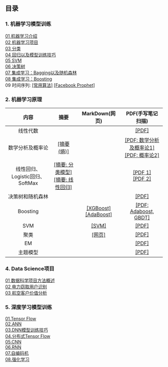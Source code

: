 ## 目录

### 1. 机器学习模型训练<br/>

[01 机器学习介绍](machine_learning_notes/01_introduction.md)<br/>
[02 机器学习项目](machine_learning_notes/02_machine_learning_project.md)<br/>
[03 分类](machine_learning_notes/03_classification.md)<br/>
[04 回归以及模型训练技巧](machine_learning_notes/04_model_training_and_linear_regression.md)<br/>
[05 SVM](machine_learning_notes/05_svm.md)<br/>
[06 决策树](machine_learning_notes/06_decision_tree.md)<br/>
[07 集成学习：Bagging以及随机森林](machine_learning_notes/07_ensembled_learning_bagging_random_forest.md)<br/>
[08 集成学习：Boosting](machine_learning_notes/08_ensembled_learning_boosting.md)<br/>
09 时间序列: [\[常用算法\]](https://www.kaggle.com/fangkun119/learn-time-series-analysis-in-python) [\[Facebook Prophet\]](https://www.kaggle.com/fangkun119/topic-9-part-2-time-series-with-facebook-prophet)

### 2. 机器学习原理<br/>

内容 | 摘要 | MarkDown(网页) | PDF(手写笔记扫描) 
:-: | :-: | :-: | :-: 
线性代数 |  |  | [\[PDF\]](https://github.com/fangkun119/MLTheoryNotes/blob/master/notes/Linear_Algebra.pdf) | 
数学分析及概率论 | [\[摘要(熵)\]](theory_note/Appendix_01_entropy.md)| | [\[PDF: 数学分析及概率论1\]](https://github.com/fangkun119/MLTheoryNotes/blob/master/notes/Mathematics_Analysis_and_Probability_Theory_1.pdf) <br/>[\[PDF: 概率论2\]](https://github.com/fangkun119/MLTheoryNotes/blob/master/notes/Probability_Theory_2.pdf)| 
线性回归、Logistic回归、SoftMax | [\[摘要: 分类模型\]](theory_note/Appendix_02_classification_algorithms.md)<br/>[\[摘要: 线性回归\]](theory_note/Appendix_03_linear_regression.md)|  |  [\[PDF 1\]](https://github.com/fangkun119/MLTheoryNotes/blob/master/notes/Linear_Regression_Logistic_Regression_and_SoftMax_1.pdf)<br/>[\[PDF 2\]](https://github.com/fangkun119/MLTheoryNotes/blob/master/notes/Linear_Regression_Logistic_Regression_and_SoftMax_2.pdf) | 
决策树和随机森林 | | |[\[PDF\]](https://github.com/fangkun119/MLTheoryNotes/blob/master/notes/Tree_and_Forest.pdf)| 
Boosting ||[\[XGBoost\]](theory_note/Appendix_05_xgboost.md) [\[AdaBoost\]](theory_note/Appendix_06_adaboost.md)| [\[PDF: Adaboost, GBDT\]](https://github.com/fangkun119/MLTheoryNotes/blob/master/notes/Boosting_AdaBoosting_GBDT.pdf) |
SVM | | [\[SVM\]](theory_note/Appendix_04_svm.md) | [\[PDF\]](https://github.com/fangkun119/MLTheoryNotes/blob/master/notes/SVM.pdf) | 
聚类 | | [\[网页\]](theory_note/Appendix_07_clustering.md) | [\[PDF\]](https://github.com/fangkun119/MLTheoryNotes/blob/master/notes/Clustering_Algorithms.pdf) | 
EM | | | [\[PDF\]](https://github.com/fangkun119/MLTheoryNotes/blob/master/notes/EM.pdf) | 
主题模型 | | | [\[PDF\]](https://github.com/fangkun119/MLTheoryNotes/blob/master/notes/Topic_Model.pdf) | 


### 4. Data Science项目<br/>

[01 数据科学项目方法概述](./data_science_project_notes/01_data_science_project.md)<br/>
[02 电力窃取用户识别](./data_science_project_notes/02_electric_power_stealing_user_identification.md)<br/>
[03 航空客户价值分析](./data_science_project_notes/03_airline_customer_value_analysis.md)<br/>


### 5. 深度学习模型训练<br/>
[01.Tensor Flow](deep_learning_notes/10_hands_on_tensorflow.md)<br/>
[02.ANN](deep_learning_notes/11_ann.md)<br/>
[03.DNN模型训练技巧](deep_learning_notes/12_dnn_train_skills.md)<br/>
[04.分布式Tensor Flow](deep_learning_notes/13_distributed_tensorflow.md)<br/>
[05.CNN](deep_learning_notes/14_cnn.md)<br/>
[06.RNN](deep_learning_notes/15_rnn.md)<br/>
[07.自编码机](deep_learning_notes/16_auto_encoder.md)<br/>
[08.强化学习](deep_learning_notes/17_reinforcement_learning.md)<br/>
